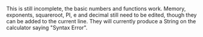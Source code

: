This is still incomplete, the basic numbers and functions work.
Memory, exponents, squareroot, PI, e and decimal still need to be edited, though they can be added to the current line.
They will currently produce a String on the calculator saying "Syntax Error".
